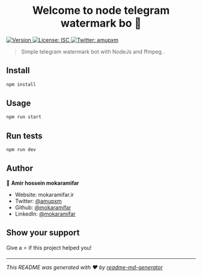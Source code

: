 <h1 align="center">Welcome to node telegram watermark bo 👋</h1>
<p>
  <a href="https://www.npmjs.com/package/node telegram watermark bo" target="_blank">
    <img alt="Version" src="https://img.shields.io/npm/v/node telegram watermark bo.svg">
  </a>
  <a href="#" target="_blank">
    <img alt="License: ISC" src="https://img.shields.io/badge/License-ISC-yellow.svg" />
  </a>
  <a href="https://twitter.com/amupxm" target="_blank">
    <img alt="Twitter: amupxm" src="https://img.shields.io/twitter/follow/amupxm.svg?style=social" />
  </a>
</p>

> Simple telegram watermark bot with NodeJs and ffmpeg .

## Install

```sh
npm install
```

## Usage

```sh
npm run start
```

## Run tests

```sh
npm run dev 
```

## Author

👤 **Amir hossein mokaramifar**

* Website: mokaramifar.ir
* Twitter: [@amupxm](https://twitter.com/amupxm)
* Github: [@mokaramifar](https://github.com/mokaramifar)
* LinkedIn: [@mokaramifar](https://linkedin.com/in/mokaramifar)

## Show your support

Give a ⭐️ if this project helped you!

***
_This README was generated with ❤️ by [readme-md-generator](https://github.com/kefranabg/readme-md-generator)_